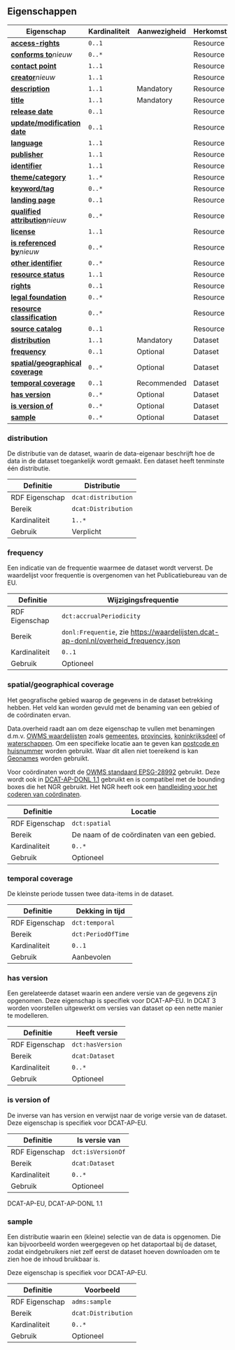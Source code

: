 ## Eigenschappen
| **Eigenschap**                                                                           | Kardinaliteit | Aanwezigheid | Herkomst |
| ---------------------------------------------------------------------------------------- | ------------- | ------------ | -------- |
| <a href="#access-rights">**access-rights**</a>                                           | `0..1`        |              | Resource |
| <a href="#conforms-to">**conforms to**</a><em class="new">nieuw</em>                     | `0..*`        |              | Resource |
| <a href="#contact-point">**contact point**</a>                                           | `1..1`        |              | Resource |
| <a href="#creator">**creator**</a><em class="new">nieuw</em>                             | `1..1`        |              | Resource |
| <a href="#description">**description**</a>                                               | `1..1`        | Mandatory    | Resource |
| <a href="#title-0">**title** </a>                                                        | `1..1`        | Mandatory    | Resource |
| <a href="#release-date">**release date**                                                 | `0..1`        |              | Resource |
| <a href="#update-modification-date">**update/modification date**</a>                     | `0..1`        |              | Resource |
| <a href="#language">**language**  </a>                                                   | `1..1`        |              | Resource |
| <a href="#publisher">**publisher**    </a>                                               | `1..1`        |              | Resource |
| <a href="#identifier">**identifier** </a>                                                | `1..1`        |              | Resource |
| <a href="#theme-category">**theme/category** </a>                                        | `1..*`        |              | Resource |
| <a href="#keyword-tag">**keyword/tag**</a>                                               | `0..*`        |              | Resource |
| <a href="#landing-page">**landing page**</a>                                             | `0..1`        |              | Resource |
| <a href="#qualified-attribution">**qualified attribution**</a><em class="new">nieuw</em> | `0..*`        |              | Resource |
| <a href="#license">**license** </a>                                                      | `1..1`        |              | Resource |
| <a href="#is-referenced-by">**is referenced by**</a><em class="new">nieuw</em>           | `0..*`        |              | Resource |
| <a href="#other-identifier">**other identifier**</a>                                     | `0..*`        |              | Resource |
| <a href="#resource-status">**resource status**</a>                                       | `1..1`        |              | Resource |
| <a href="#rights">**rights**</a>                                                         | `0..1`        |              | Resource |
| <a href="#legal-foundation">**legal foundation**</a>                                     | `0..*`        |              | Resource |
| <a href="#resource-classification">**resource classification**</a>                       | `0..*`        |              | Resource |
| <a href="#source-catalog">**source catalog** </a>                                        | `0..1`        |              | Resource |
| <a href="#distribution">**distribution**  </a>                                           | `1..1`        | Mandatory    | Dataset  |
| <a href="#frequency">**frequency**  </a>                                                 | `0..1`        | Optional     | Dataset  |
| <a href="#spatial-geographical-coverage">**spatial/geographical coverage**</a>           | `0..*`        | Optional     | Dataset  |
| <a href="#temporal-coverage">**temporal coverage**  </a>                                 | `0..1`        | Recommended  | Dataset  |
| <a href="#has-version">**has version**  </a>                                             | `0..*`        | Optional     | Dataset  |
| <a href="#is-version-of">**is version of**  </a>                                         | `0..*`        | Optional     | Dataset  |
| <a href="#sample">**sample**  </a>                                                       | `0..*`        | Optional     | Dataset  |


### distribution

De distributie van de dataset, waarin de data-eigenaar beschrijft hoe de data in de dataset toegankelijk wordt gemaakt.
Een dataset heeft tenminste één distributie.

| Definitie      | Distributie         |
| -------------- | ------------------- |
| RDF Eigenschap | `dcat:distribution` |
| Bereik         | `dcat:Distribution` |
| Kardinaliteit  | `1..*`              |
| Gebruik        | Verplicht           |


### frequency

Een indicatie van de frequentie waarmee de dataset wordt ververst.
De waardelijst voor frequentie is overgenomen van het Publicatiebureau van de EU.

| Definitie      | Wijzigingsfrequentie                                                                 |
| -------------- | ------------------------------------------------------------------------------------ |
| RDF Eigenschap | `dct:accrualPeriodicity`                                                             |
| Bereik         | `donl:Frequentie`, zie https://waardelijsten.dcat-ap-donl.nl/overheid_frequency.json |
| Kardinaliteit  | `0..1`                                                                               |
| Gebruik        | Optioneel                                                                            |

### spatial/geographical coverage

Het geografische gebied waarop de gegevens in de dataset betrekking hebben. Het veld kan worden gevuld met de benaming van een gebied of de coördinaten ervan.

Data.overheid raadt aan om deze eigenschap te vullen met benamingen d.m.v. <a href="https://standaarden.overheid.nl/owms/4.0/doc/waardelijsten">OWMS waardelijsten</a> zoals <a href="https://standaarden.overheid.nl/owms/4.0/doc/waardelijsten/overheid.gemeente">gemeentes</a>, <a href="https://standaarden.overheid.nl/owms/4.0/doc/waardelijsten/overheid.provincie">provincies</a>, <a href="https://standaarden.overheid.nl/owms/terms/Koninkrijksdeel.html">koninkrijksdeel</a> of <a href="https://standaarden.overheid.nl/owms/4.0/doc/waardelijsten/overheid.waterschap">waterschappen</a>. Om een specifieke locatie aan te geven kan <a href="https://standaarden.overheid.nl/owms/4.0/doc/syntax-codeerschemas/overheid.postcodehuisnummer">postcode en huisnummer</a>  worden gebruikt. Waar dit allen niet toereikend is kan <a href="https://www.geonames.org/">Geonames</a> worden gebruikt. 

Voor coördinaten wordt de <a href="https://standaarden.overheid.nl/owms/4.0/doc/syntax-codeerschemas/overheid.epsg28992">OWMS standaard EPSG-28992</a> gebruikt. Deze wordt ook in <a href="https://dcat-ap-donl.readthedocs.io/en/latest/">DCAT-AP-DONL 1.1</a> gebruikt en is compatibel met de bounding boxes die het NGR gebruikt. Het NGR heeft ook een <a href="https://dcat-ap-donl.readthedocs.io/en/latest/">handleiding voor het coderen van coördinaten</a>.

| Definitie      | Locatie                                   |
| -------------- | ----------------------------------------- |
| RDF Eigenschap | `dct:spatial`                             |
| Bereik         | De naam of de coördinaten van een gebied. |
| Kardinaliteit  | `0..*`                                    |
| Gebruik        | Optioneel                                 |

<div class="issue" data-number="3"></div>

### temporal coverage

De kleinste periode tussen twee data-items in de dataset.

| Definitie      | Dekking in tijd    |
| -------------- | ------------------ |
| RDF Eigenschap | `dct:temporal`     |
| Bereik         | `dct:PeriodOfTime` |
| Kardinaliteit  | `0..1`             |
| Gebruik        | Aanbevolen         |

### has version

Een gerelateerde dataset waarin een andere versie van de gegevens zijn opgenomen. Deze eigenschap is specifiek voor DCAT-AP-EU. In DCAT 3 worden voorstellen uitgewerkt om versies van dataset op een nette manier te modelleren.

| Definitie      | Heeft versie     |
| -------------- | ---------------- |
| RDF Eigenschap | `dct:hasVersion` |
| Bereik         | `dcat:Dataset`   |
| Kardinaliteit  | `0..*`           |
| Gebruik        | Optioneel        |


### is version of

De inverse van has version en verwijst naar de vorige versie van de dataset. Deze eigenschap is specifiek voor DCAT-AP-EU.

| Definitie      | Is versie van     |
| -------------- | ----------------- |
| RDF Eigenschap | `dct:isVersionOf` |
| Bereik         | `dcat:Dataset`    |
| Kardinaliteit  | `0..*`            |
| Gebruik        | Optioneel         |

<p class="note" title="Herkomst">
DCAT-AP-EU, DCAT-AP-DONL 1.1
</p>

### sample

Een distributie waarin een (kleine) selectie van de data is opgenomen. Die kan bijvoorbeeld worden weergegeven op het dataportaal bij de dataset, zodat eindgebruikers niet zelf eerst de dataset hoeven downloaden om te zien hoe de inhoud bruikbaar is.

Deze eigenschap is specifiek voor DCAT-AP-EU.

| Definitie      | Voorbeeld           |
| -------------- | ------------------- |
| RDF Eigenschap | `adms:sample`       |
| Bereik         | `dcat:Distribution` |
| Kardinaliteit  | `0..*`              |
| Gebruik        | Optioneel           |

